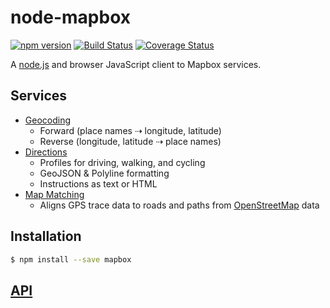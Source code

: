# node-mapbox

[![npm version](https://badge.fury.io/js/mapbox.svg)](http://badge.fury.io/js/mapbox)
[![Build Status](https://travis-ci.org/mapbox/node-mapbox.svg?branch=master)](https://travis-ci.org/mapbox/node-mapbox)
[![Coverage Status](https://coveralls.io/repos/mapbox/node-mapbox/badge.svg?branch=master&service=github)](https://coveralls.io/github/mapbox/node-mapbox?branch=master)

A [node.js](https://nodejs.org/) and browser JavaScript client
to Mapbox services.

## Services

* [Geocoding](https://www.mapbox.com/developers/api/geocoding/)
  * Forward (place names ⇢  longitude, latitude)
  * Reverse (longitude, latitude ⇢ place names)
* [Directions](https://www.mapbox.com/developers/api/directions/)
  * Profiles for driving, walking, and cycling
  * GeoJSON & Polyline formatting
  * Instructions as text or HTML
* [Map Matching](https://www.mapbox.com/developers/api/map-matching/)
  * Aligns GPS trace data to roads and paths from
    [OpenStreetMap](https://www.openstreetmap.org/) data

## Installation

```sh
$ npm install --save mapbox
```

## [API](API.md)
